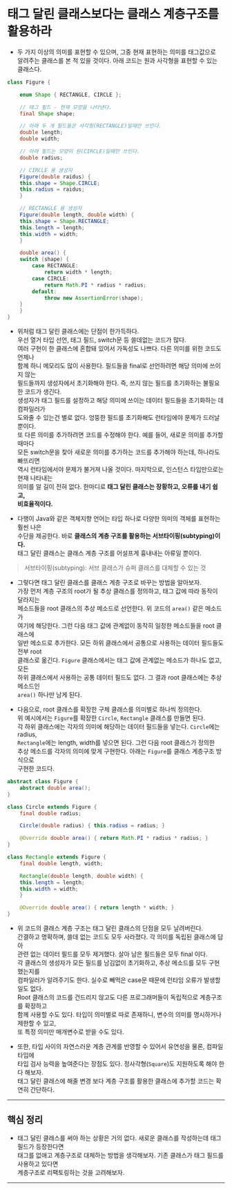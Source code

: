 # 태그 달린 클래스보다는 클래스 계층구조를 활용하라

- 두 가지 이상의 의미를 표현할 수 있으며, 그중 현재 표현하는 의미를 태그값으로  
  알려주는 클래스를 본 적 있을 것이다. 아래 코드는 원과 사각형을 표현할 수 있는 클래스다.

```java
class Figure {

    enum Shape { RECTANGLE, CIRCLE };

    // 태그 필드 - 현재 모양을 나타낸다.
    final Shape shape;

    // 아래 두 개 필드들은 사각형(RECTANGLE)일때만 쓰인다.
    double length;
    double width;

    // 아래 필드는 모양이 원(CIRCLE)일때만 쓰인다.
    double radius;

    // CIRCLE 용 생성자
    Figure(double raidus) {
	this.shape = Shape.CIRCLE;
	this.radius = raidus;
    }

    // RECTANGLE 용 생성자
    Figure(double length, double width) {
	this.shape = Shape.RECTANGLE;
	this.length = length;
	this.width = width;
    }

    double area() {
	switch (shape) {
	    case RECTANGLE:
	        return width * length;
	    case CIRCLE:
	        return Math.PI * radius * radius;
	    default:
	        throw new AssertionError(shape);
	}
    }
}
```

- 위처럼 태그 달린 클래스에는 단점이 한가득하다.  
  우선 열거 타입 선언, 태그 필드, switch문 등 쓸데없는 코드가 많다.  
  여러 구현이 한 클래스에 혼합돼 있어서 가독성도 나쁘다. 다른 의미를 위한 코드도 언제나  
  함께 하니 메모리도 많이 사용한다. 필드들을 final로 선언하려면 해당 의미에 쓰이지 않는  
  필드들까지 생성자에서 초기화해야 한다. 즉, 쓰지 않는 필드를 초기화하는 불필요한 코드가 생긴다.  
  생성자가 태그 필드를 설정하고 해당 의미에 쓰이는 데이터 필드들을 초기화하는 데 컴파일러가  
  도와줄 수 있는건 별로 없다. 엉뚱한 필드를 초기화해도 런타임에야 문제가 드러날 뿐이다.  
  또 다른 의미를 추가하려면 코드를 수정해야 한다. 예를 들어, 새로운 의미를 추가할 때마다  
  모든 switch문을 찾아 새로운 의미를 추가하는 코드를 추가해야 하는데, 하나라도 빠뜨리면  
  역시 런타임에서야 문제가 불거져 나올 것이다. 마지막으로, 인스턴스 타입만으로는 현재 나타내는  
  의미를 알 길이 전혀 없다. 한마디로 **태그 달린 클래스는 장황하고, 오류를 내기 쉽고,**  
  **비효율적이다.**

- 다행이 Java와 같은 객체지향 언어는 타입 하나로 다양한 의미의 객체를 표현하는 훨씬 나은  
  수단을 제공한다. 바로 **클래스의 계층 구조를 활용하는 서브타이핑(subtyping)이다.**  
  태그 달린 클래스는 클래스 계층 구조를 어설프게 흉내내는 아류일 뿐이다.

> 서브타이핑(subtyping): 서브 클래스가 슈퍼 클래스를 대체할 수 있는 것

- 그렇다면 태그 달린 클래스를 클래스 계층 구조로 바꾸는 방법을 알아보자.  
  가장 먼저 계층 구조의 root가 될 추상 클래스를 정의하고, 태그 값에 따라 동작이 달라지는  
  메소드들을 root 클래스의 추상 메소드로 선언한다. 위 코드의 `area()` 같은 메소드가  
  여기에 해당한다. 그런 다음 태그 값에 관계없이 동작히 일정한 메소드들을 root 클래스에  
  일반 메소드로 추가한다. 모든 하위 클래스에서 공통으로 사용하는 데이터 필드들도 전부 root  
  클래스로 옮긴다. `Figure` 클래스에서는 태그 값에 관계없는 메소드가 하나도 없고, 모든  
  하위 클래스에서 사용하는 공통 데이터 필드도 없다. 그 결과 root 클래스에는 추상 메소드인  
  `area()` 하나만 남게 된다.

- 다음으로, root 클래스를 확장한 구체 클래스를 의미별로 하나씩 정의한다.  
  위 예시에서는 `Figure`를 확장한 `Circle`, `Rectangle` 클래스를 만들면 된다.  
  각 하위 클래스에는 각자의 의미에 해당하는 데이터 필드들을 넣는다. `Circle`에는 radius,  
  `Rectangle`에는 length, width를 넣으면 된다. 그런 다음 root 클래스가 정의한  
  추상 메소드를 각자의 의미에 맞게 구현한다. 아래는 `Figure`를 클래스 계층구조 방식으로  
  구현한 코드다.

```java
abstract class Figure {
    abstract double area();
}

class Circle extends Figure {
    final double radius;

    Circle(double radius) { this.radius = radius; }

    @Override double area() { return Math.PI * radius * radius; }
}

class Rectangle extends Figure {
    final double length, width;

    Rectangle(double length, double width) {
	this.length = length;
	this.width = width;
    }

    @Override double area() { return length * width; }
}
```

- 위 코드의 클래스 계층 구조는 태그 달린 클래스의 단점을 모두 날려버린다.  
  간결하고 명확하며, 쓸데 없는 코드도 모두 사라졌다. 각 의미를 독립된 클래스에 담아  
  관련 없는 데이터 필드를 모두 제거했다. 살아 남은 필드들은 모두 final 이다.  
  각 클래스의 생성자가 모든 필드를 남김없이 초기화하고, 추상 메소드를 모두 구현했는지를  
  컴파일러가 알려주기도 한다. 실수로 빼먹은 case문 때문에 런타임 오류가 발생할 일도 없다.  
  Root 클래스의 코드를 건드리지 않고도 다른 프로그래머들이 독립적으로 계층구조를 확장하고  
  함께 사용할 수도 있다. 타입이 의미별로 따로 존재하니, 변수의 의미를 명시하거나 제한할 수 있고,  
  또 특정 의미만 매개변수로 받을 수도 있다.

- 또한, 타입 사이의 자연스러운 계층 관계를 반영할 수 있어서 유연성을 물론, 컴파일 타임에  
  타입 검사 능력을 높여준다는 장점도 있다. 정사각형(`Square`)도 지원하도록 해야 한다 해보자.  
  태그 달린 클래스에 해줄 변경 보다 계층 구조를 활용한 클래스에 추가할 코드는 확연히 간단하다.

<hr/>

## 핵심 정리

- 태그 달린 클래스를 써야 하는 상황은 거의 없다. 새로운 클래스를 작성하는데 태그 필드가 등장한다면  
  태그를 없애고 계층구조로 대체하는 방법을 생각해보자. 기존 클래스가 태그 필드를 사용하고 있다면  
  계층구조로 리팩토링하는 것을 고려해보자.

<hr/>
